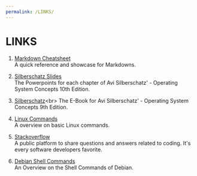 ```yaml
---
permalink: /LINKS/
---
```


# LINKS

1. [Markdown Cheatsheet](https://github.com/adam-p/markdown-here/wiki/Markdown-Cheatsheet)<br>
A quick reference and showcase for Markdowns.

2. [Silberschatz Slides](https://www.os-book.com/OS10/slide-dir/)<br>
The Powerpoints for each chapter of Avi Silberschatz' - Operating System Concepts 10th Edition.

2. [Silberschatz](https://drive.uqu.edu.sa/_/mskhayat/files/MySubjects/2017SS%20Operating%20Systems/Abraham%20Silberschatz-Operating%20System%20Concepts%20(9th,2012_12).pdf)<br>
The E-Book for Avi Silberschatz' - Operating System Concepts 9th Edition.

3. [Linux Commands](https://linuxopsys.com/topics/basic-linux-commands)<br>
A overview on basic Linux commands.

4. [Stackoverflow](https://stackoverflow.com/)<br>
A public platform to share questions and answers related to coding. It's every software developers favorite.

5. [Debian Shell Commands](https://wiki.debian.org/ShellCommands)<br>
An Overview on the Shell Commands of Debian. 
